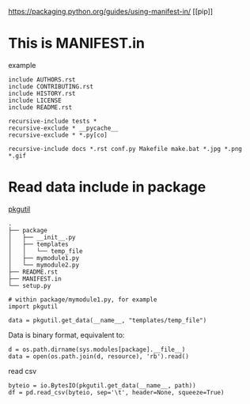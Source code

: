 https://packaging.python.org/guides/using-manifest-in/
[[pip]]



# This is MANIFEST.in
example
```
include AUTHORS.rst
include CONTRIBUTING.rst
include HISTORY.rst
include LICENSE
include README.rst

recursive-include tests *
recursive-exclude * __pycache__
recursive-exclude * *.py[co]

recursive-include docs *.rst conf.py Makefile make.bat *.jpg *.png *.gif
```

# Read data include in package
[pkgutil](https://docs.python.org/3/library/pkgutil.html)

```
.
├── package
│   ├── __init__.py
│   ├── templates
│   │   └── temp_file
│   ├── mymodule1.py
│   └── mymodule2.py
├── README.rst
├── MANIFEST.in
└── setup.py

```


```
# within package/mymodule1.py, for example
import pkgutil

data = pkgutil.get_data(__name__, "templates/temp_file")
```

Data is binary format, equivalent to: 

```
d = os.path.dirname(sys.modules[package].__file__)
data = open(os.path.join(d, resource), 'rb').read()
```

read csv 

```
byteio = io.BytesIO(pkgutil.get_data(__name__, path))
df = pd.read_csv(byteio, sep='\t', header=None, squeeze=True)
```
